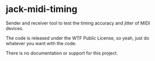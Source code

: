 # jack-midi-timing

Sender and receiver tool to test the timing accuracy and jitter of MIDI devices.

The code is released under the WTF Public License, so yeah, just do whatever you want with the code.

There is no documentation or support for this project.
